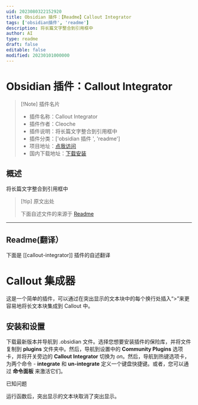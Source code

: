 ```yaml
---
uid: 2023080322152920
title: Obsidian 插件：【Readme】Callout Integrator
tags: ['obsidian插件', 'readme']
description: 将长篇文字整合到引用框中
author: AI
type: readme
draft: false
editable: false
modified: 20230101000000
---
```


# Obsidian 插件：Callout Integrator

> [!Note] 插件名片
> - 插件名称：Callout Integrator
> - 插件作者：Cleoche
> - 插件说明：将长篇文字整合到引用框中
> - 插件分类：['obsidian 插件 ', 'readme']
> - 项目地址：[点我访问](https://github.com/Cleoche/obsidian-callout-integrator)
> - 国内下载地址：[下载安装](https://pkmer.cn/products/plugin/pluginMarket/?callout-integrator)

## 概述

将长篇文字整合到引用框中

> [!tip] 原文出处
>
>下面自述文件的来源于 [Readme](https://ghproxy.net/https://raw.githubusercontent.com/Cleoche/obsidian-callout-integrator/master/README.md)
>

---

## Readme(翻译）

下面是 [[callout-integrator]] 插件的自述翻译

# Callout 集成器

这是一个简单的插件，可以通过在突出显示的文本块中的每个换行处插入“>”来更容易地将长文本块集成到 Callout 中。

## 安装和设置

下载最新版本并导航到 .obsidian 文件。选择您想要安装插件的保险库，并将文件复制到 **plugins** 文件夹中。然后，导航到设置中的 **Community Plugins** 选项卡，并将开关旁边的 **Callout Integrator** 切换为 *on*。然后，导航到热键选项卡，为两个命令 - **integrate** 和 **un-integrate** 定义一个键盘快捷键。或者，您可以通过 **命令面板** 来激活它们。

已知问题

运行函数后，突出显示的文本块取消了突出显示。
